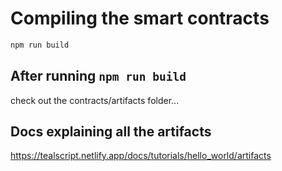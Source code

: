 # Compiling the smart contracts

```.sh - compiles the Typescript to AVM teal code
npm run build
```

## After running `npm run build`

check out the contracts/artifacts folder...

## Docs explaining all the artifacts

https://tealscript.netlify.app/docs/tutorials/hello_world/artifacts